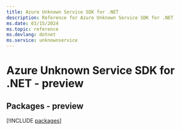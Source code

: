```yaml
---
title: Azure Unknown Service SDK for .NET
description: Reference for Azure Unknown Service SDK for .NET
ms.date: 03/15/2024
ms.topic: reference
ms.devlang: dotnet
ms.service: unknownservice
---
```

# Azure Unknown Service SDK for .NET - preview
## Packages - preview
[!INCLUDE [packages](unknown-service-index.md)]